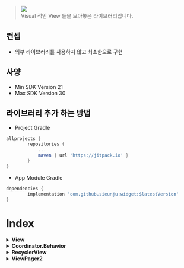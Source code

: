> [![](https://jitpack.io/v/sieunju/widget.svg)](https://jitpack.io/#sieunju/widget)   
> Visual 적인 View 들을 모아놓은 라이브러리입니다.

## 컨셉

- 외부 라이브러리를 사용하지 않고 최소한으로 구현

## 사양

- Min SDK Version 21
- Max SDK Version 30

## 라이브러리 추가 하는 방법

- Project Gradle

```groovy
allprojects {
	    repositories {
		    ...
		    maven { url 'https://jitpack.io' }
	    }
}
```

- App Module Gradle

```groovy
dependencies {
    	implementation 'com.github.sieunju:widget:$latestVersion'
}
```
# Index

<details>
<summary><strong>View</strong></summary>

- [ProgressView](https://github.com/sieunju/widget/wiki/ProgressView)
- [CustomLayout](https://github.com/sieunju/widget/wiki/CustomLayout)
- [CustomTextView](https://github.com/sieunju/widget/wiki/CustomTextView)
- [FlexibleImageView](https://github.com/sieunju/widget/wiki/FlexibleImageView)
- [LinePagerTabLayout](https://github.com/sieunju/widget/wiki/LinePagerTabLayout)

</details>

<details>

<summary><strong>Coordinator.Behavior</strong></summary>

- [TranslationBehavior](https://github.com/sieunju/widget/wiki/TranslationBehavior)

</details>

<details>

<summary><strong>RecyclerView</strong></summary>

- [ParallaxView](https://github.com/sieunju/widget/wiki/ParallaxView)
- [CustomLinearScroller](https://github.com/sieunju/widget/wiki/CustomLinearScroller)

</details>

<details>

<summary><strong>ViewPager2</strong></summary>

- [LineIndicator](https://github.com/sieunju/widget/wiki/LineIndicator)

</details>
